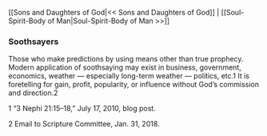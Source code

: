 [[Sons and Daughters of God|<< Sons and Daughters of God]]  |  [[Soul-Spirit-Body of Man|Soul-Spirit-Body of Man >>]]

### Soothsayers
Those who make predictions by using means other than true prophecy. Modern application of soothsaying may exist in business, government, economics, weather — especially long-term weather — politics, etc.1 It is foretelling for gain, profit, popularity, or influence without God’s commission and direction.2



1 “3 Nephi 21:15–18,” July 17, 2010, blog post.


2 Email to Scripture Committee, Jan. 31, 2018.